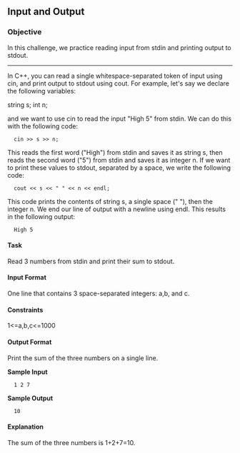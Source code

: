 ## Input and Output
### Objective
In this challenge, we practice reading input from stdin and printing output to stdout.
- - - - 
In C++, you can read a single whitespace-separated token of input using cin, and print output to stdout using cout. For example, let's say we declare the following variables:

string s;
int n;

and we want to use cin to read the input "High 5" from stdin. We can do this with the following code:

      cin >> s >> n;

This reads the first word ("High") from stdin and saves it as string s, then reads the second word ("5") from stdin and saves it as integer n. If we want to print these values to stdout, separated by a space, we write the following code:

      cout << s << " " << n << endl;
This code prints the contents of string s, a single space (" "), then the integer n. We end our line of output with a newline using endl. This results in the following output:

      High 5

#### Task
Read 3 numbers from stdin and print their sum to stdout.

#### Input Format
One line that contains 3 space-separated integers: a,b, and c.

#### Constraints
1<=a,b,c<=1000

#### Output Format
Print the sum of the three numbers on a single line.

**Sample Input**

      1 2 7

**Sample Output**

      10

#### Explanation
The sum of the three numbers is 1+2+7=10.
